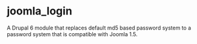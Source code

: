 joomla_login
============

A Drupal 6 module that replaces default md5 based password system to a password system that is compatible with Joomla 1.5.